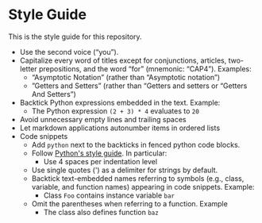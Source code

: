 # Style Guide
This is the style guide for this repository.

- Use the second voice (“you”).
- Capitalize every word of titles except for conjunctions, articles, two-letter prepositions, and the word “for” (mnemonic: “CAP4”). Examples:
  - “Asymptotic Notation” (rather than “Asymptotic notation”)
  - ”Getters and Setters” (rather than “Getters and setters or “Getters And Setters”)
- Backtick Python expressions embedded in the text. Example:
  - The Python expression `(2 + 3) * 4` evaluates to `20`
- Avoid unnecessary empty lines and trailing spaces
- Let markdown applications autonumber items in ordered lists
- Code snippets
  - Add `python` next to the backticks in fenced python code blocks.
  - Follow [Python's style guide](https://peps.python.org/pep-0008/]). In particular:
    - Use 4 spaces per indentation level
  - Use single quotes (') as a delimiter for strings by default.
  - Backtick text-embedded names referring to symbols (e.g., class, variable, and function names) appearing in code snippets. Example:
    - Class `Foo` contains instance variable `bar`
  - Omit the parentheses when referring to a function. Example
    - The class also defines function `baz`
